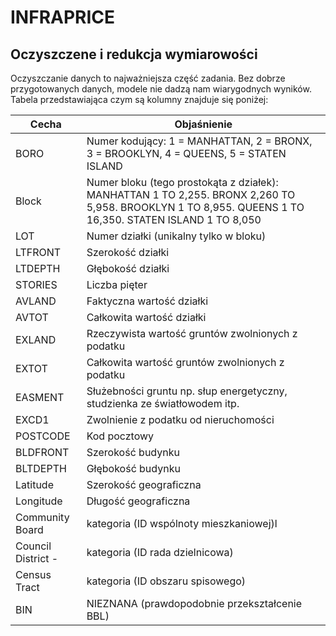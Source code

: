 # INFRAPRICE
## Oczyszczene i redukcja wymiarowości 
Oczyszczanie danych to najważniejsza część zadania. Bez dobrze przygotowanych danych, modele
nie dadzą nam wiarygodnych wyników. Tabela przedstawiająca czym są kolumny znajduje się poniżej:

| Cecha              | Objaśnienie                                                                                                                                               |
|--------------------|-----------------------------------------------------------------------------------------------------------------------------------------------------------|
| BORO               | Numer kodujący:  1 = MANHATTAN, 2 = BRONX,  3 = BROOKLYN, 4 = QUEENS, 5 = STATEN ISLAND                                                                   |
| Block              | Numer bloku (tego prostokąta z działek): MANHATTAN 1 TO 2,255.  BRONX 2,260 TO 5,958.  BROOKLYN 1 TO 8,955.  QUEENS 1 TO 16,350. STATEN ISLAND 1 TO 8,050 |
| LOT                | Numer działki (unikalny tylko w bloku)                                                                                                                    |
| LTFRONT            | Szerokość działki                                                                                                                                         |
| LTDEPTH            | Głębokość działki                                                                                                                                         |
| STORIES            | Liczba pięter                                                                                                                                             |
| AVLAND             | Faktyczna wartość działki                                                                                                                                 |
| AVTOT              | Całkowita wartość działki                                                                                                                                 |
| EXLAND             | Rzeczywista wartość gruntów zwolnionych z podatku                                                                                                         |
| EXTOT              | Całkowita wartość gruntów zwolnionych z podatku                                                                                                           |
| EASMENT            | Służebności gruntu np. słup energetyczny, studzienka ze światłowodem itp.                                                                                 |
| EXCD1              | Zwolnienie z podatku od nieruchomości                                                                                                                     |
| POSTCODE           | Kod pocztowy                                                                                                                                              |
| BLDFRONT           | Szerokość budynku                                                                                                                                         |
| BLTDEPTH           | Głębokość budynku                                                                                                                                         |
| Latitude           | Szerokość geograficzna                                                                                                                                    |
| Longitude          | Długość geograficzna                                                                                                                                      |
| Community Board    | kategoria (ID wspólnoty mieszkaniowej)l                                                                                                                   |
| Council District - | kategoria (ID rada dzielnicowa)                                                                                                                           |
| Census Tract       | kategoria (ID obszaru spisowego)                                                                                                                          |
| BIN                | NIEZNANA (prawdopodobnie przekształcenie BBL)                                                                                                             |

